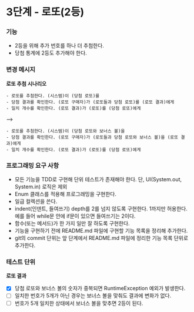 # 3단계 - 로또(2등)

### 기능

- 2등을 위해 추가 번호를 하나 더 추첨한다.
- 당첨 통계에 2등도 추가해야 한다.

### 변경 메시지

**로또 추첨 시나리오**

```
- 로또를 추첨한다. (시스템)이 (당첨 로또)를
- 당첨 결과를 확인한다. (로또 구매자)가 (로또들과 당첨 로또)를 (로또 결과)에게
- 일치 개수를 확인한다. (로또 결과)가 (로또)를 (당첨 로또)에게
```

-->

```
- 로또를 추첨한다. (시스템)이 (당첨 로또와 보너스 볼)을
- 당첨 결과를 확인한다. (로또 구매자)가 (로또들과 당첨 로또와 보너스 볼)을 (로또 결과)에게
- 일치 개수를 확인한다. (로또 결과)가 (로또)를 (당첨 로또)에게
```

### 프로그래밍 요구 사항

- 모든 기능을 TDD로 구현해 단위 테스트가 존재해야 한다. 단, UI(System.out, System.in) 로직은 제외
- Enum 클래스를 적용해 프로그래밍을 구현한다.
- 일급 컬렉션을 쓴다.
- indent(인덴트, 들여쓰기) depth를 2를 넘지 않도록 구현한다. 1까지만 허용한다. 예를 들어 while문 안에 if문이 있으면 들여쓰기는 2이다.
- 함수(또는 메서드)가 한 가지 일만 잘 하도록 구현한다.
- 기능을 구현하기 전에 README.md 파일에 구현할 기능 목록을 정리해 추가한다.
- git의 commit 단위는 앞 단계에서 README.md 파일에 정리한 기능 목록 단위로 추가한다.

### 테스트 단위

**로또 결과**
- [x] 당첨 로또와 보너스 볼의 숫자가 중복되면 RuntimeException 예외가 발생한다.
- [ ] 일치한 번호가 5개가 아닌 경우는 보너스 볼을 맞춰도 결과에 변화가 없다.
- [ ] 번호가 5개 일치한 상태에서 보너스 볼을 맞추면 2등이 된다.
